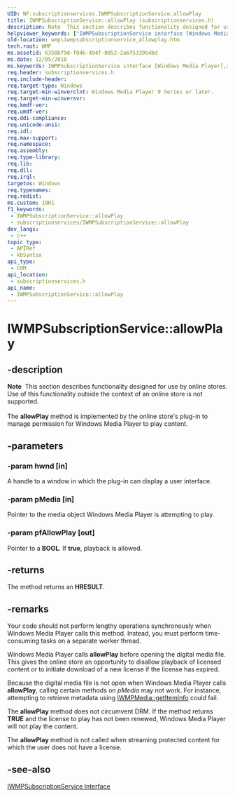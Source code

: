 ```yaml
---
UID: NF:subscriptionservices.IWMPSubscriptionService.allowPlay
title: IWMPSubscriptionService::allowPlay (subscriptionservices.h)
description: Note  This section describes functionality designed for use by online stores.
helpviewer_keywords: ["IWMPSubscriptionService interface [Windows Media Player]","allowPlay method","IWMPSubscriptionService.allowPlay","IWMPSubscriptionService::allowPlay","IWMPSubscriptionServiceallowPlay","allowPlay","allowPlay method [Windows Media Player]","allowPlay method [Windows Media Player]","IWMPSubscriptionService interface","subscriptionservices/IWMPSubscriptionService::allowPlay","wmp.iwmpsubscriptionservice_allowplay"]
old-location: wmp\iwmpsubscriptionservice_allowplay.htm
tech.root: WMP
ms.assetid: 6350bf9d-f046-494f-8052-2a6f5339b4bd
ms.date: 12/05/2018
ms.keywords: IWMPSubscriptionService interface [Windows Media Player],allowPlay method, IWMPSubscriptionService.allowPlay, IWMPSubscriptionService::allowPlay, IWMPSubscriptionServiceallowPlay, allowPlay, allowPlay method [Windows Media Player], allowPlay method [Windows Media Player],IWMPSubscriptionService interface, subscriptionservices/IWMPSubscriptionService::allowPlay, wmp.iwmpsubscriptionservice_allowplay
req.header: subscriptionservices.h
req.include-header: 
req.target-type: Windows
req.target-min-winverclnt: Windows Media Player 9 Series or later.
req.target-min-winversvr: 
req.kmdf-ver: 
req.umdf-ver: 
req.ddi-compliance: 
req.unicode-ansi: 
req.idl: 
req.max-support: 
req.namespace: 
req.assembly: 
req.type-library: 
req.lib: 
req.dll: 
req.irql: 
targetos: Windows
req.typenames: 
req.redist: 
ms.custom: 19H1
f1_keywords:
 - IWMPSubscriptionService::allowPlay
 - subscriptionservices/IWMPSubscriptionService::allowPlay
dev_langs:
 - c++
topic_type:
 - APIRef
 - kbSyntax
api_type:
 - COM
api_location:
 - subscriptionservices.h
api_name:
 - IWMPSubscriptionService::allowPlay
---
```


# IWMPSubscriptionService::allowPlay


## -description

<div class="alert"><b>Note</b>  This section describes functionality designed for use by online stores. Use of this functionality outside the context of an online store is not supported.</div>
<div> </div>
The <b>allowPlay</b> method is implemented by the online store's plug-in to manage permission for Windows Media Player to play content.

## -parameters

### -param hwnd [in]

A handle to a window in which the plug-in can display a user interface.

### -param pMedia [in]

Pointer to the media object Windows Media Player is attempting to play.

### -param pfAllowPlay [out]

Pointer to a <b>BOOL</b>. If <b>true</b>, playback is allowed.

## -returns

The method returns an <b>HRESULT</b>.

## -remarks

Your code should not perform lengthy operations synchronously when Windows Media Player calls this method. Instead, you must perform time-consuming tasks on a separate worker thread.

Windows Media Player calls <b>allowPlay</b> before opening the digital media file. This gives the online store an opportunity to disallow playback of licensed content or to initiate download of a new license if the license has expired.

Because the digital media file is not open when Windows Media Player calls <b>allowPlay</b>, calling certain methods on <i>pMedia</i> may not work. For instance, attempting to retrieve metadata using <a href="/windows/desktop/api/wmp/nf-wmp-iwmpmedia-getiteminfo">IWMPMedia::getItemInfo</a> could fail.

The <b>allowPlay</b> method does not circumvent DRM. If the method returns <b>TRUE</b> and the license to play has not been renewed, Windows Media Player will not play the content.

The <b>allowPlay</b> method is not called when streaming protected content for which the user does not have a license.

## -see-also

<a href="/windows/desktop/api/subscriptionservices/nn-subscriptionservices-iwmpsubscriptionservice">IWMPSubscriptionService Interface</a>

